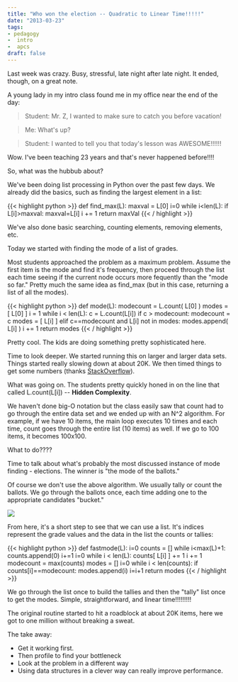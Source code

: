 ```yaml
---
title: "Who won the election -- Quadratic to Linear Time!!!!!"
date: "2013-03-23"
tags:
- pedagogy
-  intro
-  apcs
draft: false
---
```



Last week was crazy. Busy, stressful, late night after late night. It
ended, though, on a great note.

A young lady in my intro class found me in my office near the end of the day:

> Student: Mr. Z, I wanted to make sure to catch you before vacation!

> Me: What's up?

> Student: I wanted to tell you that today's lesson was AWESOME!!!!!!

Wow. I've been teaching 23 years and that's never happened before!!!!

So, what was the hubbub about?

We've been doing list processing in Python over the past few days. We already did the basics, such as finding the largest element in a list:

{{< highlight python >}}
def find_max(L):
  maxval = L[0]
  i=0
  while i<len(L):
    if L[i]>maxval:
     maxval=L[i]
  i += 1
  return maxVal
{{< / highlight >}}

We've also done basic searching, counting elements, removing elements, etc.

Today we started with finding the mode of a list of grades.

Most students approached the problem as a maximum problem. Assume the
first item is the mode and find it's frequency, then proceed through
the list each time seeing if the current node occurs more fequently
than the "mode so far." Pretty much the same idea as find_max (but in this case, returning a list of all the modes).

{{< highlight python >}}
def mode(L):
  modecount = L.count( L[0] )
  modes = [ L[0] ]
  i = 1
  while i < len(L):
    c = L.count(L[i])
    if c > modecount:
      modecount = c
      modes = [ L[i] ]
    elif c==modecount and L[i] not in modes:
      modes.append( L[i] )
    i += 1
  return modes
{{< / highlight >}}


Pretty cool. The kids are doing something pretty sophisticated here.

Time to look deeper. We started running this on larger and larger data
sets. Things started really slowing down at about 20K. We then timed
things to get some numbers (thanks
[StackOverflow](http://stackoverflow.com/questions/5998245/get-current-time-in-milliseconds-in-python)).

What was going on. The students pretty quickly honed in on the line
that called L.count(L\[i\]) -- **Hidden Complexity**.

We haven't done big-O notation but the class easily saw that count had
to go through the entire data set and we ended up with an N^2
algorithm. For example, if we have 10 items, the main loop executes 10
times and each time, count goes through the entire list (10 items) as
well. If we go to 100 items, it becomes 100x100.

What to do????

Time to talk about what's probably the most discussed instance of mode
finding - elections. The winner is "the mode of the ballots."

Of course we don't use the above algorithm. We usually tally or count the ballots. We go through the ballots once, each time adding one to the appropriate candidates "bucket."


![](/img/tally.png)

From here, it's a short step to see that we can use a list. It's
indices represent the grade values and the data in the list the counts
or tallies:

{{< highlight python >}}
def fastmode(L):
  i=0
  counts = []
  while i<max(L)+1:
    counts.append(0)
    i+=1
  i=0
  while i < len(L):
    counts[ L[i] ] += 1
    i += 1
  modecount = max(counts)
  modes = []
  i=0
  while i < len(counts):
    if counts[i]==modecount:
    modes.append(i)
    i=i+1
  return modes
{{< / highlight >}}

We go through the list once to build the tallies and then the "tally"
list once to get the modes. Simple, straightforward, and linear
time!!!!!!!!!

The original routine started to hit a roadblock at about 20K items,
here we got to one million without breaking a sweat.

The take away:

* Get it working first.
* Then profile to find your bottleneck
* Look at the problem in a different way
* Using data structures in a clever way can really improve performance.
